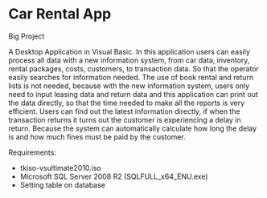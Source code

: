 # Car Rental App

Big Project

A Desktop Application in Visual Basic. In this application users can easily process all data with a new information system, from car data, inventory, rental packages, costs, customers, to transaction data. So that the operator easily searches for information needed.
The use of book rental and return lists is not needed, because with the new information system, users only need to input leasing data and return data and this application can print out the data directly, so that the time needed to make all the reports is very efficient.
Users can find out the latest information directly, if when the transaction returns it turns out the customer is experiencing a delay in return. Because the system can automatically calculate how long the delay is and how much fines must be paid by the customer.

Requirements:
- tkiso-vsultimate2010.iso
- Microsoft SQL Server 2008 R2 (SQLFULL_x64_ENU.exe)
- Setting table on database
